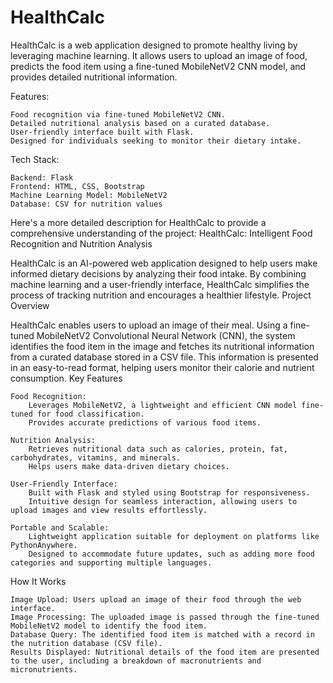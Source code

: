 # HealthCalc
HealthCalc is a web application designed to promote healthy living by leveraging machine learning. It allows users to upload an image of food, predicts the food item using a fine-tuned MobileNetV2 CNN model, and provides detailed nutritional information.

Features:

    Food recognition via fine-tuned MobileNetV2 CNN.
    Detailed nutritional analysis based on a curated database.
    User-friendly interface built with Flask.
    Designed for individuals seeking to monitor their dietary intake.

Tech Stack:

    Backend: Flask
    Frontend: HTML, CSS, Bootstrap
    Machine Learning Model: MobileNetV2
    Database: CSV for nutrition values

Here's a more detailed description for HealthCalc to provide a comprehensive understanding of the project:
HealthCalc: Intelligent Food Recognition and Nutrition Analysis

HealthCalc is an AI-powered web application designed to help users make informed dietary decisions by analyzing their food intake. By combining machine learning and a user-friendly interface, HealthCalc simplifies the process of tracking nutrition and encourages a healthier lifestyle.
Project Overview

HealthCalc enables users to upload an image of their meal. Using a fine-tuned MobileNetV2 Convolutional Neural Network (CNN), the system identifies the food item in the image and fetches its nutritional information from a curated database stored in a CSV file. This information is presented in an easy-to-read format, helping users monitor their calorie and nutrient consumption.
Key Features

    Food Recognition:
        Leverages MobileNetV2, a lightweight and efficient CNN model fine-tuned for food classification.
        Provides accurate predictions of various food items.

    Nutrition Analysis:
        Retrieves nutritional data such as calories, protein, fat, carbohydrates, vitamins, and minerals.
        Helps users make data-driven dietary choices.

    User-Friendly Interface:
        Built with Flask and styled using Bootstrap for responsiveness.
        Intuitive design for seamless interaction, allowing users to upload images and view results effortlessly.

    Portable and Scalable:
        Lightweight application suitable for deployment on platforms like PythonAnywhere.
        Designed to accommodate future updates, such as adding more food categories and supporting multiple languages.

How It Works

    Image Upload: Users upload an image of their food through the web interface.
    Image Processing: The uploaded image is passed through the fine-tuned MobileNetV2 model to identify the food item.
    Database Query: The identified food item is matched with a record in the nutrition database (CSV file).
    Results Displayed: Nutritional details of the food item are presented to the user, including a breakdown of macronutrients and micronutrients.
